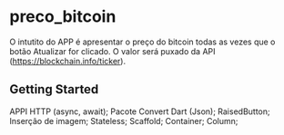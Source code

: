 # preco_bitcoin

O intutito do APP é apresentar o preço do bitcoin todas as vezes que o botão Atualizar for clicado. O valor será puxado da API (https://blockchain.info/ticker).

## Getting Started

APPI HTTP (async, await); Pacote Convert Dart (Json); RaisedButton; Inserção de imagem; Stateless; Scaffold; Container; Column;

